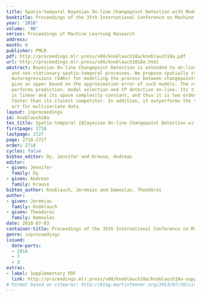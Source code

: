 ```yaml
---
title: Spatio-temporal Bayesian On-line Changepoint Detection with Model Selection
booktitle: Proceedings of the 35th International Conference on Machine Learning
year: '2018'
volume: '80'
series: Proceedings of Machine Learning Research
address: 
month: 0
publisher: PMLR
pdf: http://proceedings.mlr.press/v80/knoblauch18a/knoblauch18a.pdf
url: http://proceedings.mlr.press/v80/knoblauch2018a.html
abstract: Bayesian On-line Changepoint Detection is extended to on-line model selection
  and non-stationary spatio-temporal processes. We propose spatially structured Vector
  Autoregressions (VARs) for modelling the process between changepoints (CPs) and
  give an upper bound on the approximation error of such models. The resulting algorithm
  performs prediction, model selection and CP detection on-line. Its time complexity
  is linear and its space complexity constant, and thus it is two orders of magnitudes
  faster than its closest competitor. In addition, it outperforms the state of the
  art for multivariate data.
layout: inproceedings
id: knoblauch18a
tex_title: Spatio-temporal {B}ayesian On-line Changepoint Detection with Model Selection
firstpage: 2718
lastpage: 2727
page: 2718-2727
order: 2718
cycles: false
bibtex_editor: Dy, Jennifer and Krause, Andreas
editor:
- given: Jennifer
  family: Dy
- given: Andreas
  family: Krause
bibtex_author: Knoblauch, Jeremias and Damoulas, Theodoros
author:
- given: Jeremias
  family: Knoblauch
- given: Theodoros
  family: Damoulas
date: 2018-07-03
container-title: Proceedings of the 35th International Conference on Machine Learning
genre: inproceedings
issued:
  date-parts:
  - 2018
  - 7
  - 3
extras:
- label: Supplementary PDF
  link: http://proceedings.mlr.press/v80/knoblauch18a/knoblauch18a-supp.pdf
# Format based on citeproc: http://blog.martinfenner.org/2013/07/30/citeproc-yaml-for-bibliographies/
---
```


